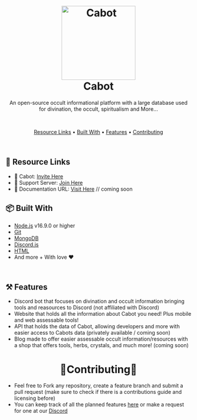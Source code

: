 <h1 align="center">
  <br>
  <a href="https://github.com/Cabot-bot"><img src="https://cabot-bot.xyz/src/assets/redise%C3%B1o8.png" height="200" alt="Cabot"></a>
  <br>
  Cabot
  <br>
</h1>

<p align="center">An open-source occult informational platform with a large database used for divination, the occult, spiritualism and More...</p>

<br>

<p align="center">
  <a href="#-resource-links">Resource Links</a>
  •
  <a href="#-prerequisites">Built With</a>
  •
  <a href="#-features">Features</a>
  •
  <a href="#-contributing">Contributing</a>
</p>

<br>

## 🔗 Resource Links

- 🤖 Cabot: [Invite Here](https://discordapp.com/api/oauth2/authorize?client_id=882064634180427847&permissions=414464724033&scope=bot%20applications.commands)
- 🤝 Support Server: [Join Here](https://discord.gg/Gjjq7MmssX)
- 📂 Documentation URL: [Visit Here](https://docs.cabot-bot.xyz) // coming soon

## 📦 Built With

- [Node.js](https://nodejs.org/en/) v16.9.0 or higher
- [Git](https://git-scm.com/downloads)
- [MongoDB](https://www.mongodb.com)
- [Discord.js](https://discord.js.org)
- [HTML](https://html.com/)
- And more + With love ❤️


<br>


## ⚒️ Features

- Discord bot that focuses on divination and occult information bringing tools and reasources to Discord (not affiliated with Discord)
- Website that holds all the information about Cabot you need! Plus mobile and web assessable tools!
- API that holds the data of Cabot, allowing developers and more with easier access to Cabots data (privately available / coming soon)
- Blog made to offer easier assessable occult information/resources with a shop that offers tools, herbs, crystals, and much more! (coming soon)


<h1 align="center">🤝Contributing🤝</h1>

- Feel free to Fork any repository, create a feature branch and submit a pull request (make sure to check if there is a contributions guide and licensing before)
- You can keep track of all the planned features [here](https://github.com/Cabot-bot/projects) or make a request for one at our [Discord](https://discord.gg/Gjjq7MmssX)
